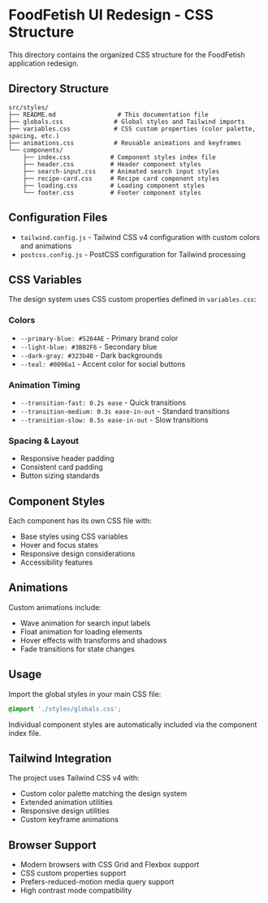 # FoodFetish UI Redesign - CSS Structure

This directory contains the organized CSS structure for the FoodFetish application redesign.

## Directory Structure

```
src/styles/
├── README.md                 # This documentation file
├── globals.css              # Global styles and Tailwind imports
├── variables.css            # CSS custom properties (color palette, spacing, etc.)
├── animations.css           # Reusable animations and keyframes
└── components/
    ├── index.css           # Component styles index file
    ├── header.css          # Header component styles
    ├── search-input.css    # Animated search input styles
    ├── recipe-card.css     # Recipe card component styles
    ├── loading.css         # Loading component styles
    └── footer.css          # Footer component styles
```

## Configuration Files

- `tailwind.config.js` - Tailwind CSS v4 configuration with custom colors and animations
- `postcss.config.js` - PostCSS configuration for Tailwind processing

## CSS Variables

The design system uses CSS custom properties defined in `variables.css`:

### Colors
- `--primary-blue: #5264AE` - Primary brand color
- `--light-blue: #3B82F6` - Secondary blue
- `--dark-gray: #323b40` - Dark backgrounds
- `--teal: #0096a1` - Accent color for social buttons

### Animation Timing
- `--transition-fast: 0.2s ease` - Quick transitions
- `--transition-medium: 0.3s ease-in-out` - Standard transitions
- `--transition-slow: 0.5s ease-in-out` - Slow transitions

### Spacing & Layout
- Responsive header padding
- Consistent card padding
- Button sizing standards

## Component Styles

Each component has its own CSS file with:
- Base styles using CSS variables
- Hover and focus states
- Responsive design considerations
- Accessibility features

## Animations

Custom animations include:
- Wave animation for search input labels
- Float animation for loading elements
- Hover effects with transforms and shadows
- Fade transitions for state changes

## Usage

Import the global styles in your main CSS file:

```css
@import './styles/globals.css';
```

Individual component styles are automatically included via the component index file.

## Tailwind Integration

The project uses Tailwind CSS v4 with:
- Custom color palette matching the design system
- Extended animation utilities
- Responsive design utilities
- Custom keyframe animations

## Browser Support

- Modern browsers with CSS Grid and Flexbox support
- CSS custom properties support
- Prefers-reduced-motion media query support
- High contrast mode compatibility